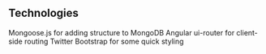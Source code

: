 ## Technologies
Mongoose.js for adding structure to MongoDB
Angular ui-router for client-side routing
Twitter Bootstrap for some quick styling
